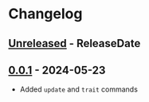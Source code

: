 # Changelog

<!-- next-header -->

## [Unreleased] - ReleaseDate

## [0.0.1] - 2024-05-23
- Added `update` and `trait` commands

<!-- next-url -->

[unreleased]: https://github.com/mrvillage/search-gwas/compare/v0.0.1...HEAD

[0.0.1]: https://github.com/mrvillage/search-gwas/compare/v0.0.0...v0.0.1
